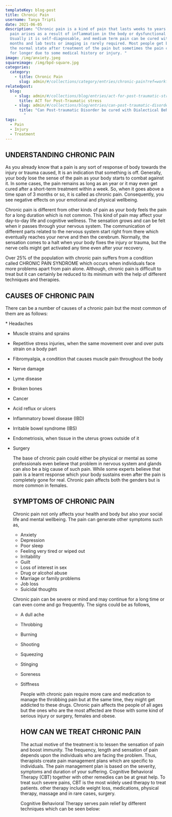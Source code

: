 ```yaml
---
templateKey: blog-post
title: Chronic Pain
username: Tanya Tripti
date: 2021-06-05
description: "Chronic pain is a kind of pain that lasts weeks to years. This
  pain arises as a result of inflammation in the body or dysfunctional nerves.
  Usually it is self-diagnosable, and medium term pain can be cured within
  months and lab tests or imaging is rarely required. Most people get back to
  the normal state after treatment of the pain but sometimes the pain carries on
  for longer due to some medical history or injury. "
image: /img/anxiety.jpeg
squareimage: /img/bpd-square.jpg
categories:
  category:
    - title: Chronic Pain
      slug: admin/#/collections/category/entries/chronic-pain?ref=workflow
relatedpost:
  blog:
    - slug: admin/#/collections/blog/entries/act-for-post-traumatic-stress
      title: ACT for Post-Traumatic stress
    - slug: admin/#/collections/blog/entries/can-post-traumatic-disorder-be-cured-with-dialectical-behavior-therapy
      title: "Can Post-traumatic Disorder be cured with Dialectical Behavior therapy?
        "
tags:
  - Pain
  - Injury
  - Treatment
---
```

<!--StartFragment-->

## **UNDERSTANDING CHRONIC PAIN**

As you already know that a pain is any sort of response of body towards the injury or trauma caused, It is an indication that something is off. Generally, your body lose the sense of the pain as your body starts to combat against it. In some cases, the pain remains as long as an year or it may even get cured after a short-term treatment within a week. So, when it goes above a time span of 3 months or so, it is called as chronic pain. Consequently, you see negative effects on your emotional and physical wellbeing.

Chronic pain is different from other kinds of pain as your body feels the pain for a long duration which is not common. This kind of pain may affect your day-to-day life and cognitive wellness. The sensation grows and can be felt when ir passes through your nervous system. The communication of different parts related to the nervous system start right from there which eventually reaches your nerve and then the cerebrum. Normally, the sensation comes to a halt when your body fixes the injury or trauma, but the nerve cells might get activated any time even after your recovery.

Over 25% of the population with chronic pain suffers from a condition called CHRONIC PAIN SYNDROME which occurs when individuals face more problems apart from pain alone. Although, chronic pain is difficult to treat but it can certainly be reduced to its minimum with the help of different  techniques and therapies.

## **CAUSES OF CHRONIC PAIN**

There can be a number of causes of a chronic pain but the most common of them are as follows:

\*   Headaches

* Muscle strains and sprains
* Repetitive stress injuries, when the same movement over and over puts strain on a body part
* Fibromyalgia, a condition that causes muscle pain throughout the body
* Nerve damage
* Lyme disease
* Broken bones
* Cancer
* Acid reflux or ulcers
* Inflammatory bowel disease (IBD)
* Irritable bowel syndrome (IBS)
* Endometriosis, when tissue in the uterus grows outside of it
* Surgery

  The base of chronic pain could either be physical or mental as some professionals even believe that problem in nervous system and glands can also be a big cause of such pain. While some experts believe that pain is a learnt response which your body sustains even after the pain is completely gone for real. Chronic pain affects both the genders but is more common in females.

  ## **SYMPTOMS OF CHRONIC PAIN**

  Chronic pain not only affects your health and body but also your social life and mental wellbeing. The pain can generate other symptoms such as,

  * Anxiety
  * Depression
  * Poor sleep
  * Feeling very tired or wiped out
  * Irritability
  * Guilt
  * Loss of interest in sex
  * Drug or alcohol abuse
  * Marriage or family problems
  * Job loss
  * Suicidal thoughts

  Chronic pain can be severe or mind and may continue for a long time or can even come and go frequently. The signs could be as follows,

  * A dull ache
  * Throbbing
  * Burning
  * Shooting
  * Squeezing
  * Stinging
  * Soreness
  * Stiffness

    People with chronic pain require more care and medication to manage the throbbing pain but at the same time, they might get addicted to these drugs. Chronic pain affects the people of all ages but the ones who are the most affected are those with some kind of serious injury or surgery, females and obese.

    ## **HOW CAN WE TREAT CHRONIC PAIN**

     The actual motive of the treatment is to lessen the sensation of pain and boost immunity. The frequency, length and sensation of pain depends upon the individuals who are facing the problem. Thus, therapists create pain management plans which are specific to individuals. The pain management plan is based on the severity, symptoms and duration of your suffering. Cognitive Behavioral Therapy (CBT) together with other remedies can be at great help. To treat such severe pains, CBT is the most widely used therapy to treat patients. other therapy include weight loss, medications, physical therapy, massage and in rare cases, surgery. 

    Cognitive Behavioral Therapy serves pain relief by different techniques which can be seen below:





<!--EndFragment-->